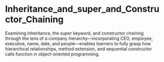 # Inheritance_and_super_and_Constructor_Chaining
Examining inheritance, the super keyword, and constructor chaining through the lens of a company hierarchy—incorporating CEO, employee, executive, name, date, and people—enables learners to fully grasp how hierarchical relationships, method extension, and sequential constructor calls function in object-oriented programming.

